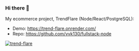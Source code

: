 ### Hi there 👋

My ecommerce project, TrendFlare (Node/React/PostgreSQL):
- Demo: https://trend-flare.onrender.com/
- Repo: https://github.com/vvk130/fullstack-node

[![trend-flare](https://github.com/vvk130/vvk130/assets/80620628/4930a83e-288d-4068-8327-830c57959454)](https://trend-flare.onrender.com/ "Click here to go to the demo page")
